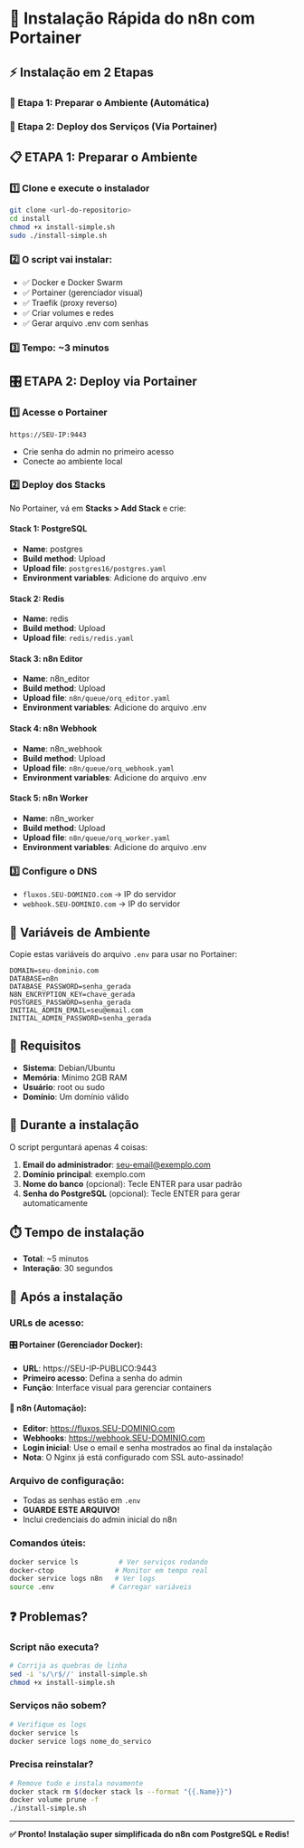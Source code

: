# 🚀 Instalação Rápida do n8n com Portainer

## ⚡ Instalação em 2 Etapas

### 🎯 Etapa 1: Preparar o Ambiente (Automática)
### 🎯 Etapa 2: Deploy dos Serviços (Via Portainer)

## 📋 ETAPA 1: Preparar o Ambiente

### 1️⃣ Clone e execute o instalador
```bash
git clone <url-do-repositorio>
cd install
chmod +x install-simple.sh
sudo ./install-simple.sh
```

### 2️⃣ O script vai instalar:
- ✅ Docker e Docker Swarm
- ✅ Portainer (gerenciador visual)
- ✅ Traefik (proxy reverso)
- ✅ Criar volumes e redes
- ✅ Gerar arquivo .env com senhas

### 3️⃣ Tempo: ~3 minutos

## 🎛️ ETAPA 2: Deploy via Portainer

### 1️⃣ Acesse o Portainer
```
https://SEU-IP:9443
```
- Crie senha do admin no primeiro acesso
- Conecte ao ambiente local

### 2️⃣ Deploy dos Stacks
No Portainer, vá em **Stacks > Add Stack** e crie:

#### Stack 1: PostgreSQL
- **Name**: postgres
- **Build method**: Upload
- **Upload file**: `postgres16/postgres.yaml`
- **Environment variables**: Adicione do arquivo .env

#### Stack 2: Redis  
- **Name**: redis
- **Build method**: Upload
- **Upload file**: `redis/redis.yaml`

#### Stack 3: n8n Editor
- **Name**: n8n_editor
- **Build method**: Upload
- **Upload file**: `n8n/queue/orq_editor.yaml`
- **Environment variables**: Adicione do arquivo .env

#### Stack 4: n8n Webhook
- **Name**: n8n_webhook
- **Build method**: Upload
- **Upload file**: `n8n/queue/orq_webhook.yaml`
- **Environment variables**: Adicione do arquivo .env

#### Stack 5: n8n Worker
- **Name**: n8n_worker
- **Build method**: Upload
- **Upload file**: `n8n/queue/orq_worker.yaml`
- **Environment variables**: Adicione do arquivo .env

### 3️⃣ Configure o DNS
- `fluxos.SEU-DOMINIO.com` → IP do servidor
- `webhook.SEU-DOMINIO.com` → IP do servidor

## 🔧 Variáveis de Ambiente

Copie estas variáveis do arquivo `.env` para usar no Portainer:

```env
DOMAIN=seu-dominio.com
DATABASE=n8n
DATABASE_PASSWORD=senha_gerada
N8N_ENCRYPTION_KEY=chave_gerada
POSTGRES_PASSWORD=senha_gerada
INITIAL_ADMIN_EMAIL=seu@email.com
INITIAL_ADMIN_PASSWORD=senha_gerada
```

## 🔧 Requisitos

- **Sistema**: Debian/Ubuntu
- **Memória**: Mínimo 2GB RAM
- **Usuário**: root ou sudo
- **Domínio**: Um domínio válido

## 💬 Durante a instalação

O script perguntará apenas 4 coisas:

1. **Email do administrador**: seu-email@exemplo.com
2. **Domínio principal**: exemplo.com
3. **Nome do banco** (opcional): Tecle ENTER para usar padrão
4. **Senha do PostgreSQL** (opcional): Tecle ENTER para gerar automaticamente

## ⏱️ Tempo de instalação

- **Total**: ~5 minutos
- **Interação**: 30 segundos

## 🎯 Após a instalação

### URLs de acesso:

#### 🎛️ Portainer (Gerenciador Docker):
- **URL**: https://SEU-IP-PUBLICO:9443
- **Primeiro acesso**: Defina a senha do admin
- **Função**: Interface visual para gerenciar containers

#### 🔄 n8n (Automação):
- **Editor**: https://fluxos.SEU-DOMINIO.com
- **Webhooks**: https://webhook.SEU-DOMINIO.com
- **Login inicial**: Use o email e senha mostrados ao final da instalação
- **Nota**: O Nginx já está configurado com SSL auto-assinado!

### Arquivo de configuração:
- Todas as senhas estão em `.env`
- **GUARDE ESTE ARQUIVO!**
- Inclui credenciais do admin inicial do n8n

### Comandos úteis:
```bash
docker service ls          # Ver serviços rodando
docker-ctop               # Monitor em tempo real
docker service logs n8n   # Ver logs
source .env              # Carregar variáveis
```

## ❓ Problemas?

### Script não executa?
```bash
# Corrija as quebras de linha
sed -i 's/\r$//' install-simple.sh
chmod +x install-simple.sh
```

### Serviços não sobem?
```bash
# Verifique os logs
docker service ls
docker service logs nome_do_servico
```

### Precisa reinstalar?
```bash
# Remove tudo e instala novamente
docker stack rm $(docker stack ls --format "{{.Name}}")
docker volume prune -f
./install-simple.sh
```

---

**✅ Pronto! Instalação super simplificada do n8n com PostgreSQL e Redis!**
